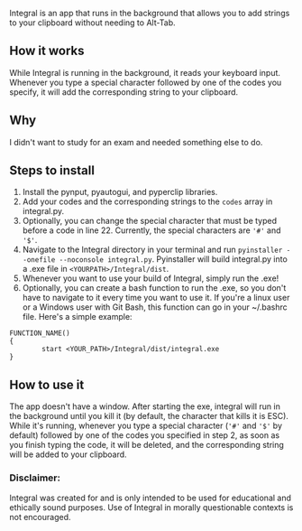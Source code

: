 Integral is an app that runs in the background that allows you to add strings to your clipboard without needing to Alt-Tab.

## How it works
While Integral is running in the background, it reads your keyboard input. Whenever you type a special character followed by one of the codes you specify, it will add the corresponding string to your clipboard.

## Why
I didn't want to study for an exam and needed something else to do. 

## Steps to install
1. Install the pynput, pyautogui, and pyperclip libraries.
2. Add your codes and the corresponding strings to the ```codes``` array in integral.py.
3. Optionally, you can change the special character that must be typed before a code in line 22. Currently, the special characters are ```'#'``` and ```'$'```.
4. Navigate to the Integral directory in your terminal and run ```pyinstaller --onefile --noconsole integral.py```. Pyinstaller will build integral.py into a .exe file in ```<YOURPATH>/Integral/dist```.
5. Whenever you want to use your build of Integral, simply run the .exe!
6. Optionally, you can create a bash function to run the .exe, so you don't have to navigate to it every time you want to use it. If you're a linux user or a Windows user with Git Bash, this function can go in your ~/.bashrc file. Here's a simple example:
```
FUNCTION_NAME()
{
        start <YOUR_PATH>/Integral/dist/integral.exe
}

```
## How to use it
The app doesn't have a window. After starting the exe, integral will run in the background until you kill it (by default, the character that kills it is ESC). While it's running, whenever you type a special character (```'#'``` and ```'$'``` by default) followed by one of the codes you specified in step 2, as soon as you finish typing the code, it will be deleted, and the corresponding string will be added to your clipboard.

### Disclaimer:
Integral was created for and is only intended to be used for educational and ethically sound purposes. Use of Integral in morally questionable contexts is not encouraged.
